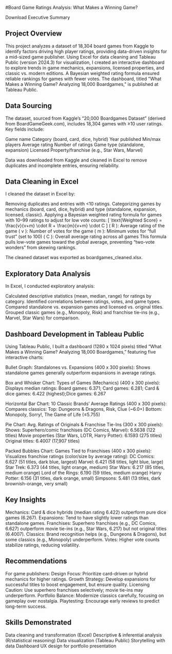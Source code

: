 #Board Game Ratings Analysis: What Makes a Winning Game?

Download Executive Summary

## Project Overview
This project analyzes a dataset of 18,304 board games from Kaggle to identify factors driving high player ratings, providing data-driven insights for a mid-sized game publisher. Using Excel for data cleaning and Tableau Public (version 2024.3) for visualization, I created an interactive dashboard to explore trends in game mechanics, expansions, licensed properties, and classic vs. modern editions. A Bayesian weighted rating formula ensured reliable rankings for games with fewer votes. The dashboard, titled "What Makes a Winning Game? Analyzing 18,000 Boardgames," is published at Tableau Public.

## Data Sourcing
The dataset, sourced from Kaggle’s “20,000 Boardgames Dataset” (derived from BoardGameGeek.com), includes 18,304 games with ≥10 user ratings. 
Key fields include:

Game name
Category (board, card, dice, hybrid)
Year published
Min/max players
Average rating
Number of ratings
Game type (standalone, expansion)
Licensed Property/franchise (e.g., Star Wars, Marvel)

Data was downloaded from Kaggle and cleaned in Excel to remove duplicates and incomplete entries, ensuring reliability.

## Data Cleaning in Excel
I cleaned the dataset in Excel by:

Removing duplicates and entries with <10 ratings.
Categorizing games by mechanics (board, card, dice, hybrid) and type (standalone, expansion, licensed, classic).
Applying a Bayesian weighted rating formula for games with 10–99 ratings to adjust for low vote counts: 
[ \text{Weighted Score} = \frac{v}{v+m} \cdot R + \frac{m}{v+m} \cdot C ]
( R ): Average rating of the game
( v ): Number of votes for the game
( m ): Minimum votes for “full trust” (set to 100)
( C ): Overall average rating across all games This formula pulls low-vote games toward the global average, preventing “two-vote wonders” from skewing rankings.

The cleaned dataset was exported as boardgames_cleaned.xlsx.

## Exploratory Data Analysis
In Excel, I conducted exploratory analysis:

Calculated descriptive statistics (mean, median, range) for ratings by category.
Identified correlations between ratings, votes, and game types.
Compared standalone vs. expansion games and licensed vs. original titles.
Grouped classic games (e.g., Monopoly, Risk) and franchise tie-ins (e.g., Marvel, Star Wars) for comparison.

## Dashboard Development in Tableau Public
Using Tableau Public, I built a dashboard (1280 x 1024 pixels) titled “What Makes a Winning Game? Analyzing 18,000 Boardgames,” featuring five interactive charts:

Bullet Graph: Standalones vs. Expansions (400 x 300 pixels): Shows standalone games generally outperform expansions in average ratings.

Box and Whisker Chart: Types of Games (Mechanics) (400 x 300 pixels): Displays median ratings:
Board games: 6.371; Card games: 6.281; Card & dice games: 6.422 (highest);Dice games: 6.267

Horizontal Bar Chart: 10 Classic Brands’ Average Ratings (400 x 300 pixels): Compares classics:
Top: Dungeons & Dragons, Risk, Clue (~6.0+)
Bottom: Monopoly, Sorry!, The Game of Life (≤5.755)

Pie Chart: Avg. Ratings of Originals & Franchise Tie-Ins (300 x 300 pixels): Shows:
Superhero/comic franchises (DC Comics, Marvel): 6.5638 (122 titles)
Movie properties (Star Wars, LOTR, Harry Potter): 6.1593 (275 titles)
Original titles: 6.4007 (17,907 titles)

Packed Bubbles Chart: Games Tied to Franchises (400 x 300 pixels): Visualizes franchise ratings (color/size by average rating):
DC Comics: 6.627 (51 titles, dark blue, largest)
Marvel: 6.421 (58 titles, light blue, large)
Star Trek: 6.373 (44 titles, light orange, medium)
Star Wars: 6.217 (85 titles, medium orange)
Lord of the Rings: 6.190 (59 titles, medium orange)
Harry Potter: 6.156 (31 titles, dark orange, small)
Simpsons: 5.481 (13 titles, dark brownish-orange, very small)

## Key Insights
Mechanics: Card & dice hybrids (median rating 6.422) outperform pure dice games (6.267).
Expansions: Tend to have slightly lower ratings than standalone games.
Franchises: Superhero franchises (e.g., DC Comics, 6.627) outperform movie tie-ins (e.g., Star Wars, 6.217) but not original titles (6.4007).
Classics: Brand recognition helps (e.g., Dungeons & Dragons), but some classics (e.g., Monopoly) underperform.
Votes: Higher vote counts stabilize ratings, reducing volatility.

## Recommendations
For game publishers:
Design Focus: Prioritize card-driven or hybrid mechanics for higher ratings.
Growth Strategy: Develop expansions for successful titles to boost engagement, but ensure quality.
Licensing Caution: Use superhero franchises selectively; movie tie-ins may underperform.
Portfolio Balance: Modernize classics carefully, focusing on gameplay over nostalgia.
Playtesting: Encourage early reviews to predict long-term success.

## Skills Demonstrated
Data cleaning and transformation (Excel)
Descriptive & inferential analysis (R/statistical reasoning)
Data visualization (Tableau Public)
Storytelling with data
Dashboard UX design for portfolio presentation


